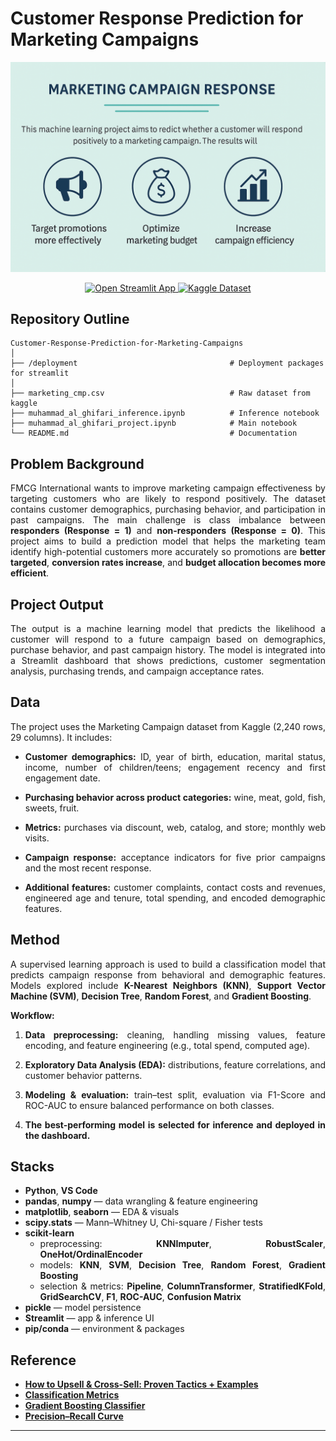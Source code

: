 # Customer Response Prediction for Marketing Campaigns


<p align="center">
  <img src="deployment/fmcg_cmp.jpg" alt="App preview" width="800">
</p>
<p align="center">
  <!-- Deployment -->
  <a href="https://campaign-marketing.streamlit.app/" target="_blank">
    <img alt="Open Streamlit App"
         src="https://img.shields.io/badge/Deployment-Open%20App-FF4B4B?style=for-the-badge&logo=streamlit&logoColor=white">
  </a>
  <!-- Dataset -->
  <a href="https://www.kaggle.com/datasets/rodsaldanha/arketing-campaign" target="_blank">
    <img alt="Kaggle Dataset"
         src="https://img.shields.io/badge/Dataset-Kaggle-20BEFF?style=for-the-badge&logo=kaggle&logoColor=white">
  </a>
</p>

## Repository Outline
```
Customer-Response-Prediction-for-Marketing-Campaigns
│
├── /deployment                                  # Deployment packages for streamlit
│
├── marketing_cmp.csv                            # Raw dataset from kaggle
├── muhammad_al_ghifari_inference.ipynb          # Inference notebook
├── muhammad_al_ghifari_project.ipynb            # Main notebook
└── README.md                                    # Documentation
```

## Problem Background

<div align="justify">

FMCG International wants to improve marketing campaign effectiveness by targeting customers who are likely to respond positively. The dataset contains customer demographics, purchasing behavior, and participation in past campaigns. The main challenge is class imbalance between **responders (Response = 1)** and **non-responders (Response = 0)**. This project aims to build a prediction model that helps the marketing team identify high-potential customers more accurately so promotions are **better targeted**, **conversion rates increase**, and **budget allocation becomes more efficient**.

## Project Output

<div align="justify">

The output is a machine learning model that predicts the likelihood a customer will respond to a future campaign based on demographics, purchase behavior, and past campaign history. The model is integrated into a Streamlit dashboard that shows predictions, customer segmentation analysis, purchasing trends, and campaign acceptance rates.

## Data

<div align="justify">

The project uses the Marketing Campaign dataset from Kaggle (2,240 rows, 29 columns). It includes:

* **Customer demographics:** ID, year of birth, education, marital status, income, number of children/teens; engagement recency and first engagement date.

* **Purchasing behavior across product categories:** wine, meat, gold, fish, sweets, fruit.

* **Metrics:** purchases via discount, web, catalog, and store; monthly web visits.

* **Campaign response:** acceptance indicators for five prior campaigns and the most recent response.

* **Additional features:** customer complaints, contact costs and revenues, engineered age and tenure, total spending, and encoded demographic features.

## Method

<div align="justify">

A supervised learning approach is used to build a classification model that predicts campaign response from behavioral and demographic features. Models explored include **K-Nearest Neighbors (KNN)**, **Support Vector Machine (SVM)**, **Decision Tree**, **Random Forest**, and **Gradient Boosting**.

**Workflow:**

<div align="justify">

1. **Data preprocessing:** cleaning, handling missing values, feature encoding, and feature engineering (e.g., total spend, computed age).

2. **Exploratory Data Analysis (EDA):** distributions, feature correlations, and customer behavior patterns.

3. **Modeling & evaluation:** train–test split, evaluation via F1-Score and ROC-AUC to ensure balanced performance on both classes.

4. **The best-performing model is selected for inference and deployed in the dashboard.**

## Stacks

<div align="justify">

* **Python**, **VS Code**
* **pandas**, **numpy** — data wrangling & feature engineering  
* **matplotlib**, **seaborn** — EDA & visuals  
* **scipy.stats** — Mann–Whitney U, Chi-square / Fisher tests  
* **scikit-learn**  
  - preprocessing: **KNNImputer**, **RobustScaler**, **OneHot/OrdinalEncoder**  
  - models: **KNN**, **SVM**, **Decision Tree**, **Random Forest**, **Gradient Boosting**  
  - selection & metrics: **Pipeline**, **ColumnTransformer**, **StratifiedKFold**, **GridSearchCV**, **F1**, **ROC-AUC**, **Confusion Matrix**  
* **pickle** — model persistence  
* **Streamlit** — app & inference UI  
* **pip/conda** — environment & packages

## Reference

- [**How to Upsell & Cross-Sell: Proven Tactics + Examples**](https://www.shopify.com/blog/upselling-cross-selling)
- [**Classification Metrics**](https://scikit-learn.org/stable/modules/model_evaluation.html#classification-metrics)
- [**Gradient Boosting Classifier**](https://scikit-learn.org/stable/modules/generated/sklearn.ensemble.GradientBoostingClassifier.html)
- [**Precision–Recall Curve**](https://scikit-learn.org/stable/auto_examples/model_selection/plot_precision_recall.html)

---